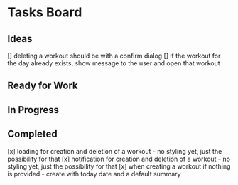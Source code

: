 # Tasks Board
## Ideas
[] deleting a workout should be with a confirm dialog
[] if the workout for the day already exists, show message to the user and open that workout

## Ready for Work
## In Progress
## Completed
[x] loading for creation and deletion of a workout - no styling yet, just the possibility for that
[x] notification for creation and deletion of a workout - no styling yet, just the possibility for that
[x] when creating a workout if nothing is provided - create with today date and a default summary